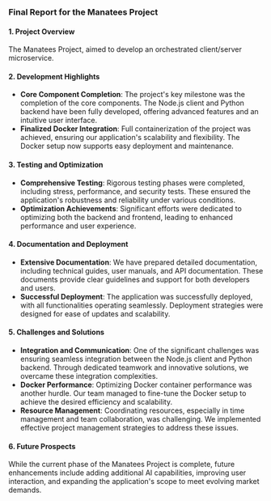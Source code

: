 ### Final Report for the Manatees Project

#### 1. Project Overview
The Manatees Project, aimed to develop an orchestrated client/server microservice.

#### 2. Development Highlights
- **Core Component Completion**: The project's key milestone was the completion of the core components. The Node.js client and Python backend have been fully developed, offering advanced features and an intuitive user interface.
- **Finalized Docker Integration**: Full containerization of the project was achieved, ensuring our application's scalability and flexibility. The Docker setup now supports easy deployment and maintenance.

#### 3. Testing and Optimization
- **Comprehensive Testing**: Rigorous testing phases were completed, including stress, performance, and security tests. These ensured the application's robustness and reliability under various conditions.
- **Optimization Achievements**: Significant efforts were dedicated to optimizing both the backend and frontend, leading to enhanced performance and user experience.

#### 4. Documentation and Deployment
- **Extensive Documentation**: We have prepared detailed documentation, including technical guides, user manuals, and API documentation. These documents provide clear guidelines and support for both developers and users.
- **Successful Deployment**: The application was successfully deployed, with all functionalities operating seamlessly. Deployment strategies were designed for ease of updates and scalability.

#### 5. Challenges and Solutions
- **Integration and Communication**: One of the significant challenges was ensuring seamless integration between the Node.js client and Python backend. Through dedicated teamwork and innovative solutions, we overcame these integration complexities.
- **Docker Performance**: Optimizing Docker container performance was another hurdle. Our team managed to fine-tune the Docker setup to achieve the desired efficiency and scalability.
- **Resource Management**: Coordinating resources, especially in time management and team collaboration, was challenging. We implemented effective project management strategies to address these issues.

#### 6. Future Prospects
While the current phase of the Manatees Project is complete, future enhancements include adding additional AI capabilities, improving user interaction, and expanding the application's scope to meet evolving market demands.
